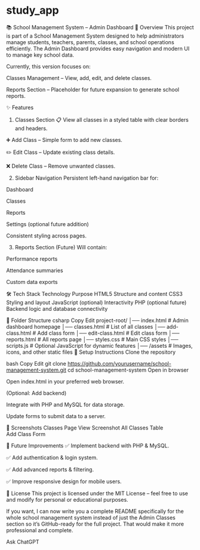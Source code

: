 # study_app
📚 School Management System – Admin Dashboard
📖 Overview
This project is part of a School Management System designed to help administrators manage students, teachers, parents, classes, and school operations efficiently.
The Admin Dashboard provides easy navigation and modern UI to manage key school data.

Currently, this version focuses on:

Classes Management – View, add, edit, and delete classes.

Reports Section – Placeholder for future expansion to generate school reports.

✨ Features
1. Classes Section
📋 View all classes in a styled table with clear borders and headers.

➕ Add Class – Simple form to add new classes.

✏️ Edit Class – Update existing class details.

❌ Delete Class – Remove unwanted classes.

2. Sidebar Navigation
Persistent left-hand navigation bar for:

Dashboard

Classes

Reports

Settings (optional future addition)

Consistent styling across pages.

3. Reports Section (Future)
Will contain:

Performance reports

Attendance summaries

Custom data exports

🛠️ Tech Stack
Technology	Purpose
HTML5	Structure and content
CSS3	Styling and layout
JavaScript (optional)	Interactivity
PHP (optional future)	Backend logic and database connectivity

📂 Folder Structure
csharp
Copy
Edit
project-root/
│── index.html               # Admin dashboard homepage
│── classes.html             # List of all classes
│── add-class.html           # Add class form
│── edit-class.html          # Edit class form
│── reports.html             # All reports page
│── styles.css               # Main CSS styles
│── scripts.js               # Optional JavaScript for dynamic features
│── /assets                  # Images, icons, and other static files
🚀 Setup Instructions
Clone the repository

bash
Copy
Edit
git clone https://github.com/yourusername/school-management-system.git
cd school-management-system
Open in browser

Open index.html in your preferred web browser.

(Optional: Add backend)

Integrate with PHP and MySQL for data storage.

Update forms to submit data to a server.

📸 Screenshots
Classes Page
View	Screenshot
All Classes Table	
Add Class Form	

🔮 Future Improvements
✅ Implement backend with PHP & MySQL.

✅ Add authentication & login system.

✅ Add advanced reports & filtering.

✅ Improve responsive design for mobile users.

📜 License
This project is licensed under the MIT License – feel free to use and modify for personal or educational purposes.

If you want, I can now write you a complete README specifically for the whole school management system instead of just the Admin Classes section so it’s GitHub-ready for the full project.
That would make it more professional and complete.









Ask ChatGPT
